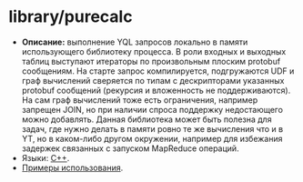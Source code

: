 # library/purecalc

* **Описание:** выполнение YQL запросов локально в памяти использующего библиотеку процесса. В роли входных и выходных таблиц выступают итераторы по произвольным плоским protobuf сообщениям. На старте запрос компилируется, подгружаются UDF и граф вычислений сверяется по типам с дескрипторами указанных protobuf сообщений (рекурсия и вложенность не поддерживаются). На сам граф вычислений тоже есть ограничения, например запрещен JOIN, но при наличии спроса поддержку недостающего можно добавлять. Данная библиотека может быть полезна для задач, где нужно делать в памяти ровно те же вычисления что и в YT, но в каком-либо другом окружении, например для избежания задержек связанных с запуском MapReduce операций.
* Языки: [C++](https://a.yandex-team.ru/arc/trunk/arcadia/yql/library/purecalc).
* [Примеры использования](https://cs.yandex-team.ru/#!yql%2Flibrary%2Fpurecalc,ya.make,,arcadia).
